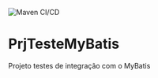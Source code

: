 ![Maven CI/CD](https://github.com/marciogreison/PrjTesteMyBatis/workflows/Maven%20CI/CD/badge.svg)

# PrjTesteMyBatis
Projeto testes de integração com o MyBatis
